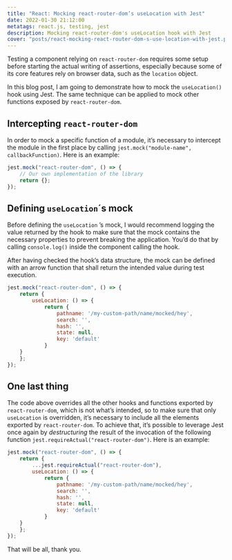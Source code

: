 ```yaml
---
title: "React: Mocking react-router-dom’s useLocation with Jest"
date: 2022-01-30 21:12:00
metatags: react.js, testing, jest
description: Mocking react-router-dom's useLocation hook with Jest
cover: "posts/react-mocking-react-router-dom-s-use-location-with-jest.png"
---
```


Testing a component relying on `react-router-dom` requires some setup before starting the actual writing of assertions, especially because some of its core features rely on browser data, such as the `location` object.

In this blog post, I am going to demonstrate how to mock the `useLocation()` hook using Jest. The same technique can be applied to mock other functions exposed by `react-router-dom`.

## Intercepting `react-router-dom`

In order to mock a specific function of a module, it’s necessary to intercept the module in the first place by calling `jest.mock("module-name", callbackFunction)`. Here is an example:

```jsx
jest.mock("react-router-dom", () => {
	// Our own implementation of the library
	return {};
});
```

## Defining `useLocation`´s mock

Before defining the `useLocation` ’s mock, I would recommend logging the value returned by the hook to make sure that the mock contains the necessary properties to prevent breaking the application. You’d do that by calling `console.log()` inside the component calling the hook.

After having checked the hook’s data structure, the mock can be defined with an arrow function that shall return the intended value during test execution. 

```jsx
jest.mock("react-router-dom", () => {
	return {
		useLocation: () => {
			return {
				pathname: '/my-custom-path/name/mocked/hey',
				search: '',
				hash: '',
				state: null,
				key: 'default'
			}
    }
	};
});
```

## One last thing

The code above overrides all the other hooks and functions exported by `react-router-dom`, which is not what’s intended, so to make sure that only `useLocation` is overridden, it’s necessary to include all the  elements exported by `react-router-dom`. To achieve that, it’s possible to leverage Jest once again by *destructuring* the result of the invocation of the following function `jest.requireActual("react-router-dom")`. Here is an example:

```jsx
jest.mock("react-router-dom", () => {
	return {
		...jest.requireActual("react-router-dom"),
		useLocation: () => {
			return {
				pathname: '/my-custom-path/name/mocked/hey',
				search: '',
				hash: '',
				state: null,
				key: 'default'
			}
    }
	};
});
```

That will be all, thank you.